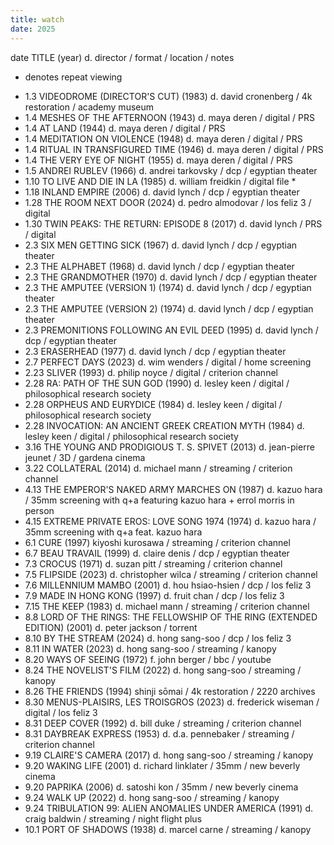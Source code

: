 ```yaml
---
title: watch
date: 2025
---
```


date TITLE (year) d. director / format / location / notes
* denotes repeat viewing

- 1.3 VIDEODROME (DIRECTOR'S CUT) (1983) d. david cronenberg / 4k restoration / academy museum
- 1.4 MESHES OF THE AFTERNOON (1943) d. maya deren / digital / PRS
- 1.4 AT LAND (1944) d. maya deren / digital / PRS
- 1.4 MEDITATION ON VIOLENCE (1948) d. maya deren / digital / PRS
- 1.4 RITUAL IN TRANSFIGURED TIME (1946) d. maya deren / digital / PRS
- 1.4 THE VERY EYE OF NIGHT (1955) d. maya deren / digital / PRS
- 1.5 ANDREI RUBLEV (1966) d. andrei tarkovsky / dcp / egyptian theater
- 1.10 TO LIVE AND DIE IN LA (1985) d. william freidkin / digital file *
- 1.18 INLAND EMPIRE (2006) d. david lynch / dcp / egyptian theater
- 1.28 THE ROOM NEXT DOOR (2024) d. pedro almodovar / los feliz 3 / digital
- 1.30 TWIN PEAKS: THE RETURN: EPISODE 8 (2017) d. david lynch / PRS / digital
- 2.3 SIX MEN GETTING SICK (1967) d. david lynch / dcp / egyptian theater
- 2.3 THE ALPHABET (1968) d. david lynch / dcp / egyptian theater
- 2.3 THE GRANDMOTHER (1970) d. david lynch / dcp / egyptian theater
- 2.3 THE AMPUTEE (VERSION 1) (1974) d. david lynch / dcp / egyptian theater
- 2.3 THE AMPUTEE (VERSION 2) (1974) d. david lynch / dcp / egyptian theater
- 2.3 PREMONITIONS FOLLOWING AN EVIL DEED (1995) d. david lynch / dcp / egyptian theater
- 2.3 ERASERHEAD (1977) d. david lynch / dcp / egyptian theater
- 2.7 PERFECT DAYS (2023) d. wim wenders / digital / home screening
- 2.23 SLIVER (1993) d. philip noyce / digital / criterion channel
- 2.28 RA: PATH OF THE SUN GOD (1990) d. lesley keen / digital / philosophical research society
- 2.28 ORPHEUS AND EURYDICE (1984) d. lesley keen / digital / philosophical research society
- 2.28 INVOCATION: AN ANCIENT GREEK CREATION MYTH (1984) d. lesley keen / digital / philosophical research society
- 3.16 THE YOUNG AND PRODIGIOUS T. S. SPIVET (2013) d. jean-pierre jeunet / 3D / gardena cinema
- 3.22 COLLATERAL (2014) d. michael mann / streaming / criterion channel
- 4.13 THE EMPEROR'S NAKED ARMY MARCHES ON (1987) d. kazuo hara / 35mm screening with q+a featuring kazuo hara + errol morris in person
- 4.15 EXTREME PRIVATE EROS: LOVE SONG 1974 (1974) d. kazuo hara / 35mm screening with q+a feat. kazuo hara
- 6.1 CURE (1997) kiyoshi kurosawa / streaming / criterion channel
- 6.7 BEAU TRAVAIL (1999) d. claire denis / dcp / egyptian theater
- 7.3 CROCUS (1971) d. suzan pitt / streaming / criterion channel
- 7.5 FLIPSIDE (2023) d. christopher wilca / streaming / criterion channel
- 7.6 MILLENNIUM MAMBO (2001) d. hou hsiao-hsien / dcp / los feliz 3
- 7.9 MADE IN HONG KONG (1997) d. fruit chan / dcp / los feliz 3
- 7.15 THE KEEP (1983) d. michael mann / streaming / criterion channel
- 8.8 LORD OF THE RINGS: THE FELLOWSHIP OF THE RING (EXTENDED EDITION) (2001) d. peter jackson / torrent
- 8.10 BY THE STREAM (2024) d. hong sang-soo / dcp / los feliz 3
- 8.11 IN WATER (2023) d. hong sang-soo / streaming / kanopy
- 8.20 WAYS OF SEEING (1972) f. john berger / bbc / youtube
- 8.24 THE NOVELIST'S FILM (2022) d. hong sang-soo / streaming / kanopy
- 8.26 THE FRIENDS (1994) shinji sōmai / 4k restoration / 2220 archives
- 8.30 MENUS-PLAISIRS, LES TROISGROS (2023) d. frederick wiseman / digital / los feliz 3
- 8.31 DEEP COVER (1992) d. bill duke / streaming / criterion channel
- 8.31 DAYBREAK EXPRESS (1953) d. d.a. pennebaker / streaming / criterion channel
- 9.19 CLAIRE'S CAMERA (2017) d. hong sang-soo / streaming / kanopy
- 9.20 WAKING LIFE (2001) d. richard linklater / 35mm / new beverly cinema
- 9.20 PAPRIKA (2006) d. satoshi kon / 35mm / new beverly cinema
- 9.24 WALK UP (2022) d. hong sang-soo / streaming / kanopy
- 9.24 TRIBULATION 99: ALIEN ANOMALIES UNDER AMERICA (1991) d. craig baldwin / streaming / night flight plus
- 10.1 PORT OF SHADOWS (1938) d. marcel carne / streaming / kanopy
